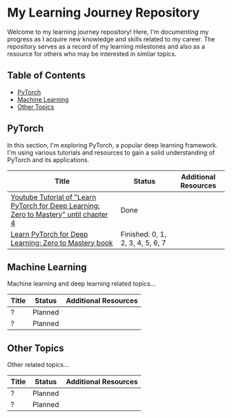 # My Learning Journey Repository

Welcome to my learning journey repository! Here, I'm documenting my progress as I acquire new knowledge and skills related to my career. The repository serves as a record of my learning milestones and also as a resource for others who may be interested in similar topics.

## Table of Contents

- [PyTorch](#pytorch)
- [Machine Learning](#machine-learning)
- [Other Topics](#other-topics)

## PyTorch

In this section, I'm exploring PyTorch, a popular deep learning framework. I'm using various tutorials and resources to gain a solid understanding of PyTorch and its applications.

| Title                                                         | Status         | Additional Resources                                    |
| ------------------------------------------------------------- | -------------- | ------------------------------------------------------- |
| [Youtube Tutorial of "Learn PyTorch for Deep Learning: Zero to Mastery" until chapter 4](https://www.youtube.com/watch?v=V_xro1bcAuA) | Done           | |
| [Learn PyTorch for Deep Learning: Zero to Mastery book](https://www.learnpytorch.io/) | Finished: 0, 1, 2, 3, 4, 5, 6, 7 | |

## Machine Learning

Machine learning and deep learning related topics...

| Title                                                         | Status         | Additional Resources                                    |
| ------------------------------------------------------------- | -------------- | ------------------------------------------------------- |
| ?                    | Planned        | |
| ?    | Planned        | |

## Other Topics

Other related topics...

| Title                                                         | Status         | Additional Resources                                    |
| ------------------------------------------------------------- | -------------- | ------------------------------------------------------- |
| ?                                            | Planned        | |
| ?                                  | Planned        | |
